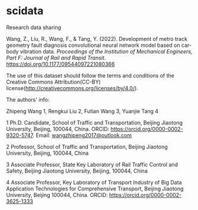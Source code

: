 # scidata
Research data sharing

Wang, Z., Liu, R., Wang, F., & Tang, Y. (2022). Development of metro track geometry fault diagnosis convolutional neural network model based on car-body vibration data. *Proceedings of the Institution of Mechanical Engineers, Part F: Journal of Rail and Rapid Transit*. https://doi.org/10.1177/09544097221080366


The use of this dataset should follow the terms and conditions of the Creative Commons Attribution(CC-BY) license(http://creativecommons.org/licenses/by/4.0/).

The authors' info:

Zhipeng Wang 1, Rengkui Liu 2, Futian Wang 3, Yuanjie Tang 4

1 Ph.D. Candidate, School of Traffic and Transportation, Beijing Jiaotong University, Beijing, 100044, China. ORCID: https://orcid.org/0000-0002-9320-5747. Email: wangzhipeng2017@outlook.com

2 Professor, School of Traffic and Transportation, Beijing Jiaotong University, Beijing, 100044, China

3 Associate Professor, State Key Laboratory of Rail Traffic Control and Safety, Beijing Jiaotong University, Beijing, 100044, China

4 Associate Professor, Key Laboratory of Transport Industry of Big Data Application Technologies for Comprehensive Transport, Beijing Jiaotong University, Beijing 100044, China. ORCID: https://orcid.org/0000-0002-3625-1333
